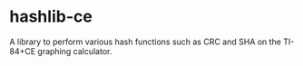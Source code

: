 # hashlib-ce
A library to perform various hash functions such as CRC and SHA on the TI-84+CE graphing calculator.
